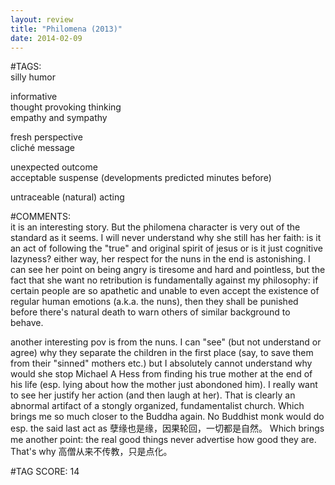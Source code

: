 ```yaml
---  
layout: review  
title: "Philomena (2013)"  
date: 2014-02-09  
---  
```

  
#TAGS:  
silly humor  
  
informative  
thought provoking thinking  
empathy and sympathy  
  
fresh perspective  
cliché message  
  
unexpected outcome  
acceptable suspense (developments predicted minutes before)  
  
untraceable (natural) acting  
  
#COMMENTS:  
it is an interesting story. But the philomena character is very out of the standard as it seems. I will never understand why she still has her faith: is it an act of following the "true" and original spirit of jesus or is it just cognitive lazyness? either way, her respect for the nuns in the end is astonishing. I can see her point on being angry is tiresome and hard and pointless, but the fact that she want no retribution is fundamentally against my philosophy: if certain people are so apathetic and unable to even accept the existence of regular human emotions (a.k.a. the nuns), then they shall be punished before there's natural death to warn others of similar background to behave.  
  
another interesting pov is from the nuns. I can "see" (but not understand or agree) why they separate the children in the first place (say, to save them from their "sinned" mothers etc.) but I absolutely cannot understand why would she stop Michael A Hess from finding his true mother at the end of his life (esp. lying about how the mother just abondoned him). I really want to see her justify her action (and then laugh at her). That is clearly an abnormal artifact of a stongly organized, fundamentalist church. Which brings me so much closer to the Buddha again. No Buddhist monk would do esp. the said last act as 孽缘也是缘，因果轮回，一切都是自然。 Which brings me another point: the real good things never advertise how good they are. That's why 高僧从来不传教，只是点化。  
  
  
  
  
  
#TAG SCORE: 14  
